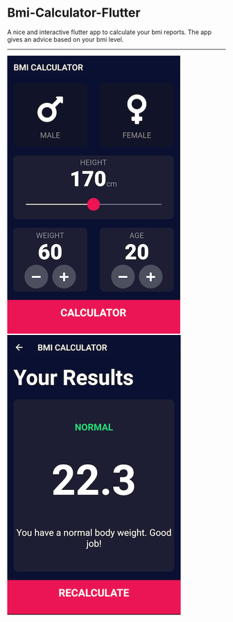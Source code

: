 # Bmi-Calculator-Flutter
 A nice and interactive flutter app to calculate your bmi reports. The app gives an advice based on your bmi level. 

***
![](screenshots/ss1.png)
![](screenshots/ss2.png)
